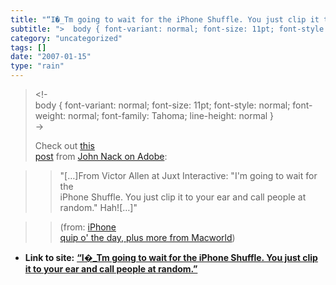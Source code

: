 ```yaml
---
title: "“I�_Tm going to wait for the iPhone Shuffle. You just clip it to your ear and call people at random.”"
subtitle: ">  body { font-variant: normal; font-size: 11pt; font-style: normal; font-"
category: "uncategorized"
tags: []
date: "2007-01-15"
type: "rain"
---
```

>
> <!-  
>  body { font-variant: normal; font-size: 11pt; font-style: normal; font-
> weight: normal; font-family: Tahoma; line-height: normal }  
>  ->
>
> Check out [this  
>  post](<http://blogs.adobe.com/jnack/2007/01/iphone_quip_o_t.html>) from
> [John Nack on Adobe](<http://blogs.adobe.com/jnack/>):
>

>> "[…]From Victor Allen at Juxt Interactive: "I'm going to wait for the  
>  iPhone Shuffle. You just clip it to your ear and call people at  
>  random." Hah![…]"
>>

>> (from: [iPhone  
>  quip o' the day, plus more from
> Macworld](<http://blogs.adobe.com/jnack/2007/01/iphone_quip_o_t.html>))


* **Link to site:** **[“I�_Tm going to wait for the iPhone Shuffle. You just clip it to your ear and call people at random.”](None)**